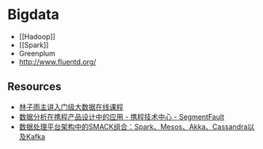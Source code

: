 # Bigdata


- [[Hadoop]]
- [[Spark]]
- Greenplum
- http://www.fluentd.org/


## Resources

- [林子雨主讲入门级大数据在线课程](http://dblab.xmu.edu.cn/post/bigdata-online-course/)
- [数据分析在携程产品设计中的应用 - 携程技术中心 - SegmentFault](https://segmentfault.com/a/1190000007054017)
- [数据处理平台架构中的SMACK组合：Spark、Mesos、Akka、Cassandra以及Kafka](http://blog.dataman-inc.com/untitled-23/)
